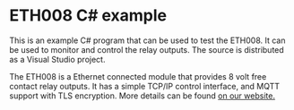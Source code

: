 # ETH008 C# example

This is an example C# program that can be used to test the ETH008. It can be used to monitor and control the relay outputs. The source is distributed as a Visual Studio project. 

The ETH008 is a Ethernet connected module that provides 8 volt free contact relay outputs. It has a simple TCP/IP control interface, and MQTT support with TLS encryption. More details can be found [on our website.](https://www.robot-electronics.co.uk/eth008b.html)
